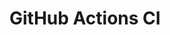 # GitHub Actions CI
























































































































































































































































































































































































































































































































































































































































































































































































































































































































































































































































































































































































































































































































































